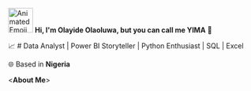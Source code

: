 <img src="https://iam-weijie.github.io/wave/hand-emoji.svg" alt="Animated Emoji" width="50" height="50"> **Hi, I'm Olayide Olaoluwa, but you can call me YIMA** 💎

:chart_with_upwards_trend: # Data Analyst | Power BI Storyteller | Python Enthusiast | SQL | Excel

🌐 Based in **Nigeria**

<**About Me**>
